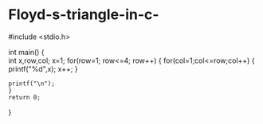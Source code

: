 # Floyd-s-triangle-in-c-
#include <stdio.h>

int main()
{   
    int x,row,col;
     x=1;
    for(row=1; row<=4; row++)
    {
        for(col=1;col<=row;col++)
         {
             printf("%d",x);
             x++;
         }
        
    
    printf("\n");
    }
    return 0;
}
